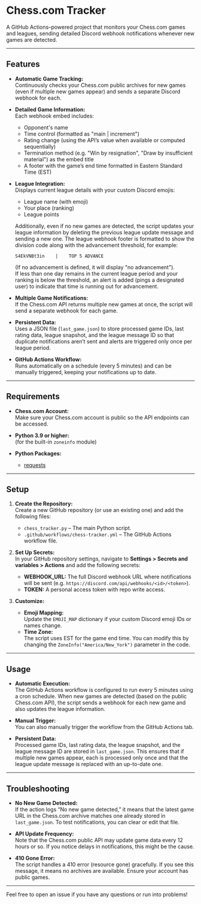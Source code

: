 # Chess.com Tracker

A GitHub Actions–powered project that monitors your Chess.com games and leagues, sending detailed Discord webhook notifications whenever new games are detected.

---

## Features

- **Automatic Game Tracking:**  
  Continuously checks your Chess.com public archives for new games (even if multiple new games appear) and sends a separate Discord webhook for each.

- **Detailed Game Information:**  
  Each webhook embed includes:
  - Opponent's name
  - Time control (formatted as "main | increment")
  - Rating change (using the API’s value when available or computed sequentially)
  - Termination method (e.g. "Win by resignation", "Draw by insufficient material") as the embed title
  - A footer with the game’s end time formatted in Eastern Standard Time (EST)

- **League Integration:**  
  Displays current league details with your custom Discord emojis:
  - League name (with emoji)
  - Your place (ranking)
  - League points

  Additionally, even if no new games are detected, the script updates your league information by deleting the previous league update message and sending a new one. The league webhook footer is formatted to show the division code along with the advancement threshold, for example:
  
  `S4EkVNBt3in    |    TOP 5 ADVANCE`
  
  (If no advancement is defined, it will display "no advancement").  
  If less than one day remains in the current league period and your ranking is below the threshold, an alert is added (pings a designated user) to indicate that time is running out for advancement.

- **Multiple Game Notifications:**  
  If the Chess.com API returns multiple new games at once, the script will send a separate webhook for each game.

- **Persistent Data:**  
  Uses a JSON file (`last_game.json`) to store processed game IDs, last rating data, league snapshot, and the league message ID so that duplicate notifications aren’t sent and alerts are triggered only once per league period.

- **GitHub Actions Workflow:**  
  Runs automatically on a schedule (every 5 minutes) and can be manually triggered, keeping your notifications up to date.

---

## Requirements

- **Chess.com Account:**  
  Make sure your Chess.com account is public so the API endpoints can be accessed.

- **Python 3.9 or higher:**  
  (for the built-in `zoneinfo` module)

- **Python Packages:**  
  - [requests](https://pypi.org/project/requests/)

---

## Setup

1. **Create the Repository:**  
   Create a new GitHub repository (or use an existing one) and add the following files:
   - `chess_tracker.py` – The main Python script.
   - `.github/workflows/chess-tracker.yml` – The GitHub Actions workflow file.

2. **Set Up Secrets:**  
   In your GitHub repository settings, navigate to **Settings > Secrets and variables > Actions** and add the following secrets:
   - **WEBHOOK_URL:** The full Discord webhook URL where notifications will be sent (e.g. `https://discord.com/api/webhooks/<id>/<token>`).
   - **TOKEN:** A personal access token with repo write access.

3. **Customize:**  
   - **Emoji Mapping:**  
     Update the `EMOJI_MAP` dictionary if your custom Discord emoji IDs or names change.
   - **Time Zone:**  
     The script uses EST for the game end time. You can modify this by changing the `ZoneInfo("America/New_York")` parameter in the code.

---

## Usage

- **Automatic Execution:**  
  The GitHub Actions workflow is configured to run every 5 minutes using a cron schedule. When new games are detected (based on the public Chess.com API), the script sends a webhook for each new game and also updates the league information.

- **Manual Trigger:**  
  You can also manually trigger the workflow from the GitHub Actions tab.

- **Persistent Data:**  
  Processed game IDs, last rating data, the league snapshot, and the league message ID are stored in `last_game.json`. This ensures that if multiple new games appear, each is processed only once and that the league update message is replaced with an up-to-date one.

---

## Troubleshooting

- **No New Game Detected:**  
  If the action logs “No new game detected,” it means that the latest game URL in the Chess.com archive matches one already stored in `last_game.json`. To test notifications, you can clear or edit that file.

- **API Update Frequency:**  
  Note that the Chess.com public API may update game data every 12 hours or so. If you notice delays in notifications, this might be the cause.

- **410 Gone Error:**  
  The script handles a 410 error (resource gone) gracefully. If you see this message, it means no archives are available. Ensure your account has public games.

---

Feel free to open an issue if you have any questions or run into problems!

